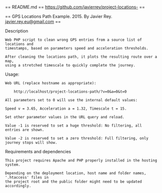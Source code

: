 == README.md == https://github.com/javierrey/project-locations- ==

== GPS Locations Path Example. 2015. By Javier Rey. javier.rey.eu@gmail.com ==

Description

    Web PHP script to clean wrong GPS entries from a source list of locations and
    timestamps, based on parameters speed and acceleration thresholds.

    After cleaning the locations path, it plots the resulting route over a map,
    using a stretched timescale to quickly complete the journey.

Usage:

    Web URL (replace hostname as appropriate):

        http://localhost/project-locations-path/?v=0&a=0&t=0

    All parameters set to 0 will use the internal default values:

    Speed v = 3.65, Acceleration a = 1.32, Timescale t = 15.

    Set other parameter values in the URL query and reload.

    Value -1 is reserved to set a huge threshold: No filtering, all entries are shown.

    Value -2 is reserved to set a zero threshold: Full filtering, only journey stops will show.

Requirements and dependencies

    This project requires Apache and PHP properly installed in the hosting system.

    Depending on the deployment location, host name and folder names, '.htaccess' files in
    the project root and the public folder might need to be updated accordingly.
